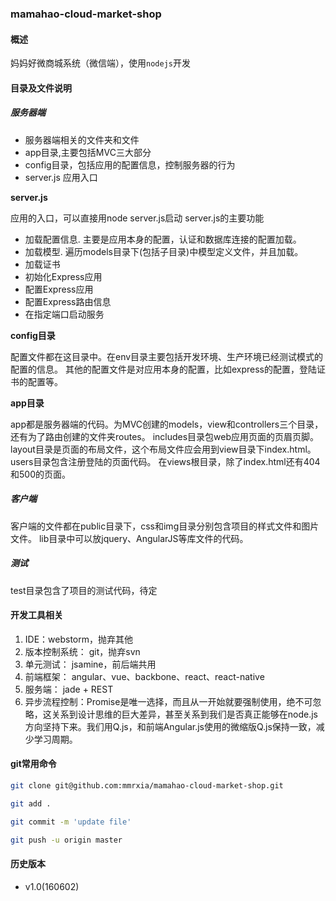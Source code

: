 ### mamahao-cloud-market-shop

#### 概述

妈妈好微商城系统（微信端），使用`nodejs`开发

#### 目录及文件说明

##### 服务器端

+ 服务器端相关的文件夹和文件
+ app目录,主要包括MVC三大部分
+ config目录，包括应用的配置信息，控制服务器的行为
+ server.js 应用入口

**server.js**

应用的入口，可以直接用node server.js启动
server.js的主要功能
+ 加载配置信息. 主要是应用本身的配置，认证和数据库连接的配置加载。
+ 加载模型. 遍历models目录下(包括子目录)中模型定义文件，并且加载。
+ 加载证书
+ 初始化Express应用
+ 配置Express应用
+ 配置Express路由信息
+ 在指定端口启动服务

**config目录**

配置文件都在这目录中。在env目录主要包括开发环境、生产环境已经测试模式的配置的信息。
其他的配置文件是对应用本身的配置，比如express的配置，登陆证书的配置等。

**app目录**

app都是服务器端的代码。为MVC创建的models，view和controllers三个目录，还有为了路由创建的文件夹routes。
includes目录包web应用页面的页眉页脚。layout目录是页面的布局文件，这个布局文件应会用到view目录下index.html。
users目录包含注册登陆的页面代码。
在views根目录，除了index.html还有404和500的页面。


##### 客户端
客户端的文件都在public目录下，css和img目录分别包含项目的样式文件和图片文件。
lib目录中可以放jquery、AngularJS等库文件的代码。


##### 测试
test目录包含了项目的测试代码，待定



#### 开发工具相关

1. IDE：webstorm，抛弃其他
2. 版本控制系统： git，抛弃svn
3. 单元测试： jsamine，前后端共用
4. 前端框架： angular、vue、backbone、react、react-native
5. 服务端： jade + REST
6. 异步流程控制：Promise是唯一选择，而且从一开始就要强制使用，绝不可忽略，这关系到设计思维的巨大差异，甚至关系到我们是否真正能够在node.js方向坚持下来。我们用Q.js，和前端Angular.js使用的微缩版Q.js保持一致，减少学习周期。

#### git常用命令

```bash
git clone git@github.com:mmrxia/mamahao-cloud-market-shop.git
```

```bash
git add .
```

```bash
git commit -m 'update file'
```

```bash
git push -u origin master
```

#### 历史版本 

+ v1.0(160602)


